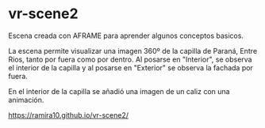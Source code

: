 # vr-scene2

Escena creada con AFRAME para aprender algunos conceptos basicos.

La escena permite visualizar una imagen 360º de la capilla de Paraná, Entre Rios, tanto por fuera como por dentro.
Al posarse en "Interior", se observa el interior de la capilla y al posarse en "Exterior" se observa la fachada por fuera.

En el interior de la capilla se añadió una imagen de un caliz con una animación.

https://ramira10.github.io/vr-scene2/